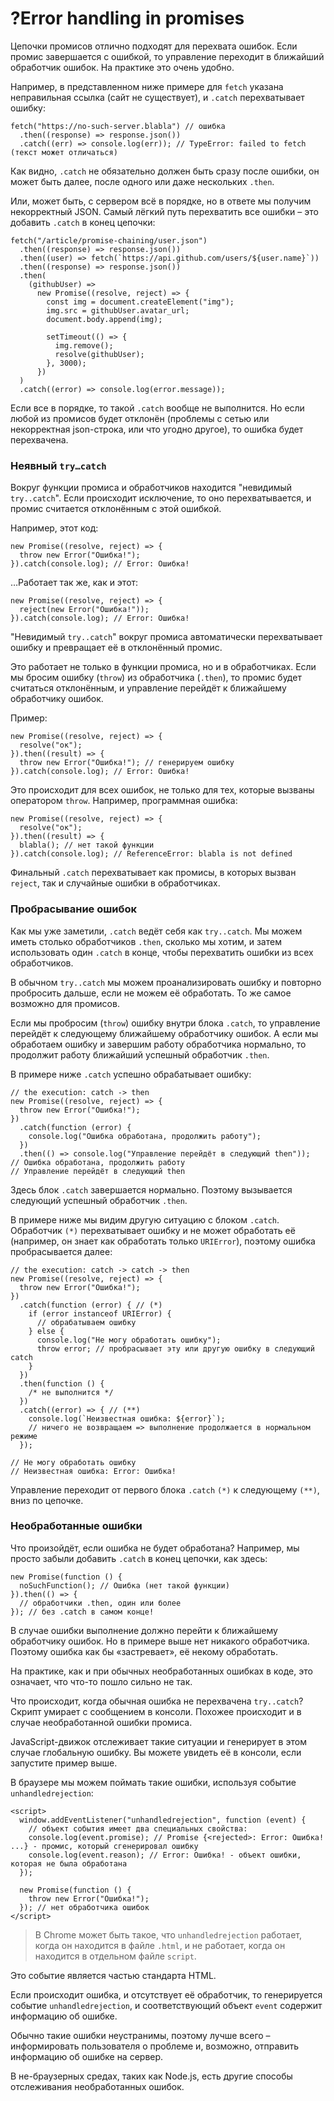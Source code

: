 # ?Error handling in promises

Цепочки промисов отлично подходят для перехвата ошибок. Если промис завершается с ошибкой, то управление переходит в ближайший обработчик ошибок. На практике это очень удобно.

Например, в представленном ниже примере для `fetch` указана неправильная ссылка (сайт не существует), и `.catch` перехватывает ошибку:

~~~
fetch("https://no-such-server.blabla") // ошибка
  .then((response) => response.json())
  .catch((err) => console.log(err)); // TypeError: failed to fetch (текст может отличаться)
~~~

Как видно, `.catch` не обязательно должен быть сразу после ошибки, он может быть далее, после одного или даже нескольких `.then`.

Или, может быть, с сервером всё в порядке, но в ответе мы получим некорректный JSON. Самый лёгкий путь перехватить все ошибки – это добавить `.catch` в конец цепочки:

~~~
fetch("/article/promise-chaining/user.json")
  .then((response) => response.json())
  .then((user) => fetch(`https://api.github.com/users/${user.name}`))
  .then((response) => response.json())
  .then(
    (githubUser) =>
      new Promise((resolve, reject) => {
        const img = document.createElement("img");
        img.src = githubUser.avatar_url;
        document.body.append(img);

        setTimeout(() => {
          img.remove();
          resolve(githubUser);
        }, 3000);
      })
  )
  .catch((error) => console.log(error.message));
~~~

Если все в порядке, то такой `.catch` вообще не выполнится. Но если любой из промисов будет отклонён (проблемы с сетью или некорректная json-строка, или что угодно другое), то ошибка будет перехвачена.

### Неявный `try…catch`

Вокруг функции промиса и обработчиков находится "невидимый `try..catch`". Если происходит исключение, то оно перехватывается, и промис считается отклонённым с этой ошибкой.

Например, этот код:

~~~
new Promise((resolve, reject) => {
  throw new Error("Ошибка!");
}).catch(console.log); // Error: Ошибка!
~~~

…Работает так же, как и этот:

~~~
new Promise((resolve, reject) => {
  reject(new Error("Ошибка!"));
}).catch(console.log); // Error: Ошибка!
~~~

"Невидимый `try..catch`" вокруг промиса автоматически перехватывает ошибку и превращает её в отклонённый промис.

Это работает не только в функции промиса, но и в обработчиках. Если мы бросим ошибку (`throw`) из обработчика (`.then`), то промис будет считаться отклонённым, и управление перейдёт к ближайшему обработчику ошибок.

Пример:

~~~
new Promise((resolve, reject) => {
  resolve("ок");
}).then((result) => {
  throw new Error("Ошибка!"); // генерируем ошибку
}).catch(console.log); // Error: Ошибка!
~~~

Это происходит для всех ошибок, не только для тех, которые вызваны оператором `throw`. Например, программная ошибка:

~~~
new Promise((resolve, reject) => {
  resolve("ок");
}).then((result) => {
  blabla(); // нет такой функции
}).catch(console.log); // ReferenceError: blabla is not defined
~~~

Финальный `.catch` перехватывает как промисы, в которых вызван `reject`, так и случайные ошибки в обработчиках.

### Пробрасывание ошибок

Как мы уже заметили, `.catch` ведёт себя как `try..catch`. Мы можем иметь столько обработчиков `.then`, сколько мы хотим, и затем использовать один `.catch` в конце, чтобы перехватить ошибки из всех обработчиков.

В обычном `try..catch` мы можем проанализировать ошибку и повторно пробросить дальше, если не можем её обработать. То же самое возможно для промисов.

Если мы пробросим (`throw`) ошибку внутри блока `.catch`, то управление перейдёт к следующему ближайшему обработчику ошибок. А если мы обработаем ошибку и завершим работу обработчика нормально, то продолжит работу ближайший успешный обработчик `.then`.

В примере ниже `.catch` успешно обрабатывает ошибку:

~~~
// the execution: catch -> then
new Promise((resolve, reject) => {
  throw new Error("Ошибка!");
})
  .catch(function (error) {
    console.log("Ошибка обработана, продолжить работу");
  })
  .then(() => console.log("Управление перейдёт в следующий then"));
// Ошибка обработана, продолжить работу
// Управление перейдёт в следующий then
~~~

Здесь блок `.catch` завершается нормально. Поэтому вызывается следующий успешный обработчик `.then`.

В примере ниже мы видим другую ситуацию с блоком `.catch`. Обработчик `(*)` перехватывает ошибку и не может обработать её (например, он знает как обработать только `URIError`), поэтому ошибка пробрасывается далее:

~~~
// the execution: catch -> catch -> then
new Promise((resolve, reject) => {
  throw new Error("Ошибка!");
})
  .catch(function (error) { // (*)
    if (error instanceof URIError) {
      // обрабатываем ошибку
    } else {
      console.log("Не могу обработать ошибку");
      throw error; // пробрасывает эту или другую ошибку в следующий catch
    }
  })
  .then(function () {
    /* не выполнится */
  })
  .catch((error) => { // (**)
    console.log(`Неизвестная ошибка: ${error}`);
    // ничего не возвращаем => выполнение продолжается в нормальном режиме
  });

// Не могу обработать ошибку
// Неизвестная ошибка: Error: Ошибка!
~~~

Управление переходит от первого блока `.catch` `(*)` к следующему `(**)`, вниз по цепочке.

### Необработанные ошибки

Что произойдёт, если ошибка не будет обработана? Например, мы просто забыли добавить `.catch` в конец цепочки, как здесь:

~~~
new Promise(function () {
  noSuchFunction(); // Ошибка (нет такой функции)
}).then(() => {
  // обработчики .then, один или более
}); // без .catch в самом конце!
~~~

В случае ошибки выполнение должно перейти к ближайшему обработчику ошибок. Но в примере выше нет никакого обработчика. Поэтому ошибка как бы «застревает», её некому обработать.

На практике, как и при обычных необработанных ошибках в коде, это означает, что что-то пошло сильно не так.

Что происходит, когда обычная ошибка не перехвачена `try..catch`? Скрипт умирает с сообщением в консоли. Похожее происходит и в случае необработанной ошибки промиса.

JavaScript-движок отслеживает такие ситуации и генерирует в этом случае глобальную ошибку. Вы можете увидеть её в консоли, если запустите пример выше.

В браузере мы можем поймать такие ошибки, используя событие `unhandledrejection`:

~~~
<script>
  window.addEventListener("unhandledrejection", function (event) {
    // объект события имеет два специальных свойства:
    console.log(event.promise); // Promise {<rejected>: Error: Ошибка! ...} - промис, который сгенерировал ошибку
    console.log(event.reason); // Error: Ошибка! - объект ошибки, которая не была обработана
  });

  new Promise(function () {
    throw new Error("Ошибка!");
  }); // нет обработчика ошибок
</script>
~~~

> В Chrome может быть такое, что `unhandledrejection` работает, когда он находится в файле `.html`, и не работает, когда он находится в отдельном файле `script`.

Это событие является частью стандарта HTML.

Если происходит ошибка, и отсутствует её обработчик, то генерируется событие `unhandledrejection`, и соответствующий объект `event` содержит информацию об ошибке.

Обычно такие ошибки неустранимы, поэтому лучше всего – информировать пользователя о проблеме и, возможно, отправить информацию об ошибке на сервер.

В не-браузерных средах, таких как Node.js, есть другие способы отслеживания необработанных ошибок.
